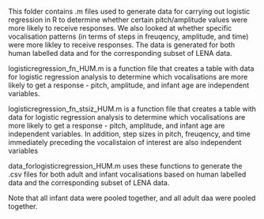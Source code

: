 This folder contains .m files used to generate data for carrying out logistic regression in R to determine whether certain pitch/amplitude values were more likely to receive responses. We also looked at whether specific vocalisation patterns (in terms of steps in freuqency, amplitude, and time) were more likley to receive responses. The data is generated for both human labelled data and for the corresponding subset of LENA data. 

logisticregression_fn_HUM.m is a function file that creates a table with data for logistic regression analysis to determine which vocalisations are more likely to get a response - pitch, amplitude, and infant age are independent variables.

logisticregression_fn_stsiz_HUM.m is a function file that creates a table with data for logistic regression analysis to determine which vocalisations are more likely to get a response - pitch, amplitude, and infant age are independent variables. In addition, step sizes in pitch, freuqency, and time immediately preceding the vocalistaion of interest are also independent variables

data_forlogisticregression_HUM.m uses these functions to generate the .csv files for both adult and infant vocalisations based on human labelled data and the corresponding subset of LENA data.

Note that all infant data were pooled together, and all adult daa were pooled together.
